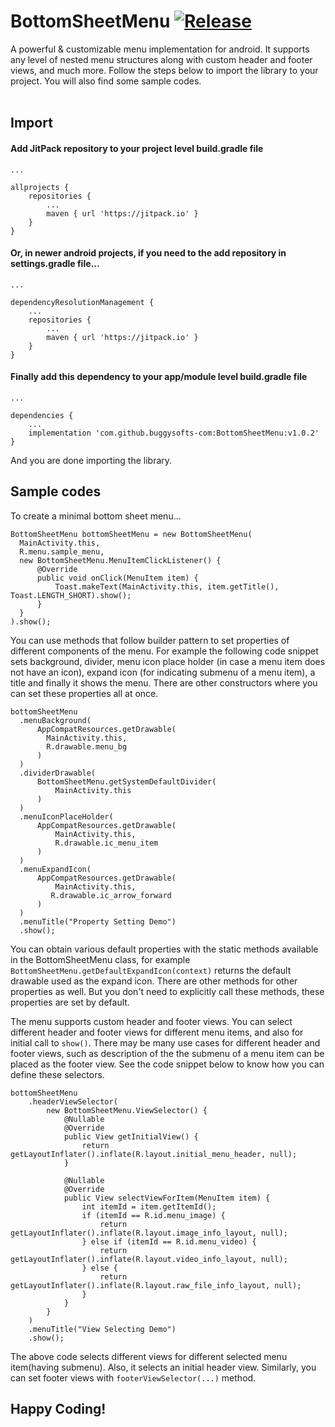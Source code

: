 # BottomSheetMenu [![Release](https://jitpack.io/v/buggysofts-com/BottomSheetMenu.svg)](https://jitpack.io/#buggysofts-com/BottomSheetMenu)
A powerful &amp; customizable menu implementation for android. It supports any level of nested menu structures along with custom header and footer views, and much more. Follow the steps below to import the library to your project. You will also find some sample codes.
<br />
<br />
## Import

#### Add JitPack repository to your project level build.gradle file
```
...

allprojects {
    repositories {
        ...
        maven { url 'https://jitpack.io' }
    }
}
```

#### Or, in newer android projects, if you need to the add repository in settings.gradle file...
```
...

dependencyResolutionManagement {
    ...
    repositories {
        ...
        maven { url 'https://jitpack.io' }
    }
}
```

#### Finally add this dependency to your app/module level build.gradle file
```
...

dependencies {
    ...
    implementation 'com.github.buggysofts-com:BottomSheetMenu:v1.0.2'
}
```
And you are done importing the library.


## Sample codes

To create a minimal bottom sheet menu...
```
BottomSheetMenu bottomSheetMenu = new BottomSheetMenu(
  MainActivity.this,
  R.menu.sample_menu,
  new BottomSheetMenu.MenuItemClickListener() {
      @Override
      public void onClick(MenuItem item) {
          Toast.makeText(MainActivity.this, item.getTitle(), Toast.LENGTH_SHORT).show();
      }
  }
).show();
```


You can use methods that follow builder pattern to set properties of different components of the menu. For example the following code snippet sets background, divider, menu icon place holder (in case a menu item does not have an icon), expand icon (for indicating submenu of a menu item), a title and finally it shows the menu. There are other constructors where you can set these properties all at once.
```
bottomSheetMenu
  .menuBackground(
      AppCompatResources.getDrawable(
        MainActivity.this,
        R.drawable.menu_bg
      )
  )
  .dividerDrawable(
      BottomSheetMenu.getSystemDefaultDivider(
          MainActivity.this
      )
  )
  .menuIconPlaceHolder(
      AppCompatResources.getDrawable(
          MainActivity.this,
          R.drawable.ic_menu_item
      )
  )
  .menuExpandIcon(
      AppCompatResources.getDrawable(
          MainActivity.this,
         R.drawable.ic_arrow_forward
      )
  )
  .menuTitle("Property Setting Demo")
  .show();
```
You can obtain various default properties with the static methods available in the BottomSheetMenu class, for example ```BottomSheetMenu.getDefaultExpandIcon(context)``` returns the default drawable used as the expand icon. There are other methods for other properties as well. But you don't need to explicitly call these methods, these properties are set by default.


The menu supports custom header and footer views. You can select different header and footer views for different menu items, and also for initial call to ```show()```. There may be many use cases for different header and footer views, such as description of the the submenu of a menu item can be placed as the footer view. See the code snippet below to know how you can define these selectors.
```
bottomSheetMenu
    .headerViewSelector(
        new BottomSheetMenu.ViewSelector() {
            @Nullable
            @Override
            public View getInitialView() {
                return getLayoutInflater().inflate(R.layout.initial_menu_header, null);
            }

            @Nullable
            @Override
            public View selectViewForItem(MenuItem item) {
                int itemId = item.getItemId();
                if (itemId == R.id.menu_image) {
                    return getLayoutInflater().inflate(R.layout.image_info_layout, null);
                } else if (itemId == R.id.menu_video) {
                    return getLayoutInflater().inflate(R.layout.video_info_layout, null);
                } else {
                    return getLayoutInflater().inflate(R.layout.raw_file_info_layout, null);
                }
            }
        }
    )
    .menuTitle("View Selecting Demo")
    .show();
```
The above code selects different views for different selected menu item(having submenu). Also, it selects an initial header view. Similarly, you can set footer views with ```footerViewSelector(...)``` method.


## Happy Coding!
